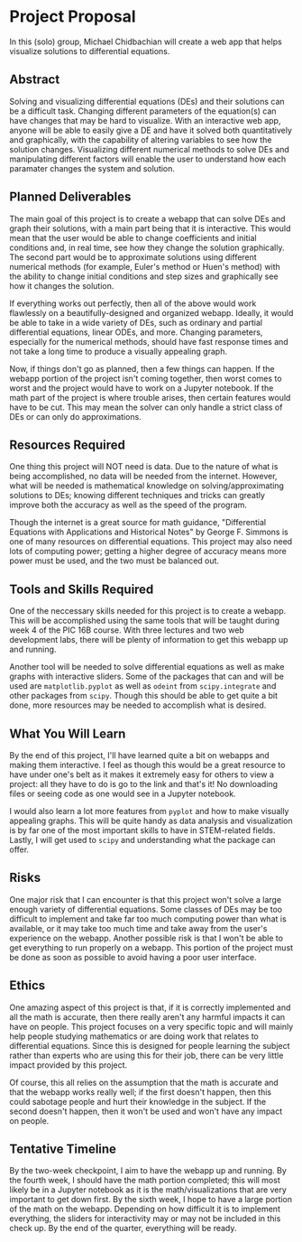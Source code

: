 # Project Proposal
In this (solo) group, Michael Chidbachian will create a web app that helps visualize solutions to differential equations. 

## Abstract
Solving and visualizing differential equations (DEs) and their solutions can be a difficult task. Changing different parameters of the equation(s) can have changes that may be hard to visualize. With an interactive web app, anyone will be able to easily give a DE and have it solved both quantitatively and graphically, with the capability of altering variables to see how the solution changes. Visualizing different numerical methods to solve DEs and manipulating different factors will enable the user to understand how each paramater changes the system and solution. 


## Planned Deliverables
The main goal of this project is to create a webapp that can solve DEs and graph their solutions, with a main part being that it is interactive. This would mean that the user would be able to change coefficients and initial conditions and, in real time, see how they change the solution graphically. The second part would be to approximate solutions using different numerical methods (for example, Euler's method or Huen's method) with the ability to change initial conditions and step sizes and graphically see how it changes the solution.

If everything works out perfectly, then all of the above would work flawlessly on a beautifully-designed and organized webapp. Ideally, it would be able to take in a wide variety of DEs, such as ordinary and partial differential equations, linear ODEs, and more. Changing parameters, especially for the numerical methods, should have fast response times and not take a long time to produce a visually appealing graph. 

Now, if things don't go as planned, then a few things can happen. If the webapp portion of the project isn't coming together, then worst comes to worst and the project would have to work on a Jupyter notebook. If the math part of the project is where trouble arises, then certain features would have to be cut. This may mean the solver can only handle a strict class of DEs or can only do approximations. 

## Resources Required
One thing this project will NOT need is data. Due to the nature of what is being accomplished, no data will be needed from the internet. However, what will be needed is mathematical knowledge on solving/approximating solutions to DEs; knowing different techniques and tricks can greatly improve both the accuracy as well as the speed of the program. 

Though the internet is a great source for math guidance, "Differential Equations with Applications and Historical Notes" by George F. Simmons is one of many resources on differential equations. This project may also need lots of computing power; getting a higher degree of accuracy means more power must be used, and the two must be balanced out. 

## Tools and Skills Required
One of the neccessary skills needed for this project is to create a webapp. This will be accomplished using the same tools that will be taught during week 4 of the PIC 16B course. With three lectures and two web development labs, there will be plenty of information to get this webapp up and running. 

Another tool will be needed to solve differential equations as well as make graphs with interactive sliders. Some of the packages that can and will be used are `matplotlib.pyplot` as well as `odeint` from `scipy.integrate` and other packages from `scipy`. Though this should be able to get quite a bit done, more resources may be needed to accomplish what is desired. 


## What You Will Learn
By the end of this project, I'll have learned quite a bit on webapps and making them interactive. I feel as though this would be a great resource to have under one's belt as it makes it extremely easy for others to view a project: all they have to do is go to the link and that's it! No downloading files or seeing code as one would see in a Jupyter notebook. 

I would also learn a lot more features from `pyplot` and how to make visually appealing graphs. This will be quite handy as data analysis and visualization is by far one of the most important skills to have in STEM-related fields. Lastly, I will get used to `scipy` and understanding what the package can offer.

## Risks
One major risk that I can encounter is that this project won't solve a large enough variety of differential equations. Some classes of DEs may be too difficult to implement and take far too much computing power than what is available, or it may take too much time and take away from the user's experience on the webapp. Another possible risk is that I won't be able to get everything to run properly on a webapp. This portion of the project must be done as soon as possible to avoid having a poor user interface. 

## Ethics
One amazing aspect of this project is that, if it is correctly implemented and all the math is accurate, then there really aren't any harmful impacts it can have on people. This project focuses on a very specific topic and will mainly help people studying mathematics or are doing work that relates to differential equations. Since this is designed for people learning the subject rather than experts who are using this for their job, there can be very little impact provided by this project. 

Of course, this all relies on the assumption that the math is accurate and that the webapp works really well; if the first doesn't happen, then this could sabotage people and hurt their knowledge in the subject. If the second doesn't happen, then it won't be used and won't have any impact on people. 

## Tentative Timeline
By the two-week checkpoint, I aim to have the webapp up and running. By the fourth week, I should have the math portion completed; this will most likely be in a Jupyter notebook as it is the math/visualizations that are very important to get down first. By the sixth week, I hope to have a large portion of the math on the webapp. Depending on how difficult it is to implement everything, the sliders for interactivity may or may not be included in this check up. By the end of the quarter, everything will be ready. 
